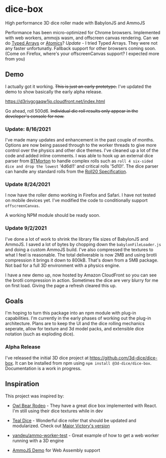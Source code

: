# dice-box
High performance 3D dice roller made with BabylonJS and AmmoJS

Performance has been micro-optimized for Chrome browsers. Implemented with web workers, ammojs wasm, and offscreen canvas rendering. Can we do [Typed Arrays](https://developer.mozilla.org/en-US/docs/Web/JavaScript/Typed_arrays) or [Atomics](https://developer.mozilla.org/en-US/docs/Web/JavaScript/Reference/Global_Objects/Atomics)? *Update* - I tried Typed Arrays. They were not any faster unfortunatly.
Fallback support for other browsers coming soon. (Come on Firefox, where's your offscreenCanvas support? I expected more from you)

## Demo
I actually got it working. ~~This is just an early prototype.~~ 
I've updated the demo to show basically the early alpha release.

https://d3rivgcgaqw1jo.cloudfront.net/index.html

Go ahead, roll 500d6. ~~Individual die roll results only appear in the developer's console for now.~~

### Update: 8/16/2021
I've made many updates and enhancement in the past couple of months. Options are now being passed through to the worker threads to give more control over the physics and other dice themes. I've cleaned up a lot of the code and added inline comments. I was able to hook up an external dice parser from [BTMorton](https://github.com/BTMorton/dice_roller) to handle complex rolls such as `roll 4 six-sided dice and drop the lowest` '4d6dl1' and critical rolls '5d10!'. The dice parser can handle any standard rolls from the [Roll20 Specification](https://help.roll20.net/hc/en-us/articles/360037773133-Dice-Reference#DiceReference-RollTemplates).

### Update 8/24/2021
I now have the roller demo working in Firefox and Safari. I have not tested on mobile devices yet. I've modified the code to conditionally support `offscreenCanvas`.

A working NPM module should be ready soon.

### Update 9/2/2021
I've done a lot of work to shrink the library file sizes of BabylonJS and AmmoJS. I saved a lot of bytes by chopping down the `babylonFileLoader.js` and doing a custom AmmoJS build. I've also compressed the textures to what I feel is reasonable. The total deliverable is now 2MB and using brotli compression it brings it down to 800kB. That's down from a 5MB package. Not bad for a full 3D environment with a physics engine.

I have a new demo up, now hosted by Amazon CloudFront so you can see the brotli compression in action. Sometimes the dice are very blurry for me on first load. Giving the page a refresh cleared this up.

## Goals
I'm hoping to turn this package into an npm module with plug-in capabilities. I'm currently in the early phases of working out the plug-in architecture. Plans are to keep the UI and the dice rolling mechanics seperate, allow for texture and 3d model packs, and extensible dice notation (such as exploding dice).

### Alpha Release
I've released the initial 3D dice project at https://github.com/3d-dice/dice-box. It can be installed from npm using `npm install @3d-dice/dice-box`. Documentation is a work in progress.

## Inspiration
This project was inspired by:

 - [Owl Bear Rodeo](https://www.owlbear.rodeo/) - They have a great dice box implemented with React. I'm still using their dice textures while in dev

 - [Teal Dice](http://a.teall.info/dice/) - Wonderful dice roller that should be updated and modularized. Check out [Major Victory's version](http://dnd.majorsplace.com/dice)

 - [yandeu/ammo-worker-test](https://github.com/yandeu/ammo-worker-test) - Great example of how to get a web worker running with a 3D engine

 - [AmmoJS Demo](https://rawcdn.githack.com/kripken/ammo.js/99d0ec0b1e26d7ccc13e013caba8e8a5c98d953b/examples/webgl_demo/ammo.wasm.html) for Web Assembly support
